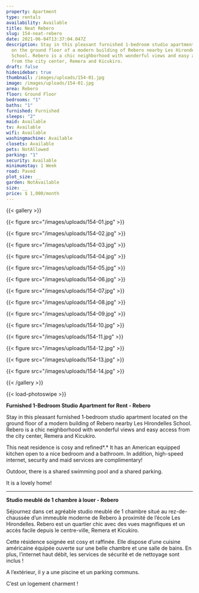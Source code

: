 ```yaml
---
property: Apartment
type: rentals
availability: Available
title: Neat Rebero
slug: 154-neat-rebero
date: 2021-06-04T13:37:04.047Z
description: Stay in this pleasant furnished 1-bedroom studio apartment located
  on the ground floor of a modern building of Rebero nearby Les Hirondelles
  School. Rebero is a chic neighborhood with wonderful views and easy access
  from the city center, Remera and Kicukiro.
draft: false
hidesidebar: true
thumbnail: /images/uploads/154-01.jpg
image: /images/uploads/154-01.jpg
area: Rebero
floor: Ground Floor
bedrooms: "1"
baths: "1"
furnished: Furnished
sleeps: "2"
maid: Available
tv: Available
wifi: Available
washingmachine: Available
closets: Available
pets: NotAllowed
parking: "1"
security: Available
minimumstay: 1 Week
road: Paved
plot_size: __
garden: NotAvailable
size: __
price: $ 1,000/month
---
```

{{< gallery >}}

{{< figure src="/images/uploads/154-01.jpg" >}}

{{< figure src="/images/uploads/154-02.jpg" >}}

{{< figure src="/images/uploads/154-03.jpg" >}}

{{< figure src="/images/uploads/154-04.jpg" >}}

{{< figure src="/images/uploads/154-05.jpg" >}}

{{< figure src="/images/uploads/154-06.jpg" >}}

{{< figure src="/images/uploads/154-07.jpg" >}}

{{< figure src="/images/uploads/154-08.jpg" >}}

{{< figure src="/images/uploads/154-09.jpg" >}}

{{< figure src="/images/uploads/154-10.jpg" >}}

{{< figure src="/images/uploads/154-11.jpg" >}}

{{< figure src="/images/uploads/154-12.jpg" >}}

{{< figure src="/images/uploads/154-13.jpg" >}}

{{< figure src="/images/uploads/154-14.jpg" >}}

{{< /gallery >}}

{{< load-photoswipe >}}

**Furnished 1-Bedroom Studio Apartment for Rent - Rebero**

Stay in this pleasant furnished 1-bedroom studio apartment located on the ground floor of a modern building of Rebero nearby Les Hirondelles School. Rebero is a chic neighborhood with wonderful views and easy access from the city center, Remera and Kicukiro.

This neat residence is cosy and refined*.* It has an American equipped kitchen open to a nice bedroom and a bathroom. In addition, high-speed internet, security and maid services are complimentary!

Outdoor, there is a shared swimming pool and a shared parking.

It is a lovely home!

- - -

**Studio meublé de 1 chambre à louer - Rebero**

Séjournez dans cet agréable studio meublé de 1 chambre situé au rez-de-chaussée d’un immeuble moderne de Rebero à proximité de l’école Les Hirondelles. Rebero est un quartier chic avec des vues magnifiques et un accès facile depuis le centre-ville, Remera et Kicukiro.

Cette résidence soignée est cosy et raffinée. Elle dispose d’une cuisine américaine équipée ouverte sur une belle chambre et une salle de bains. En plus, l’internet haut débit, les services de sécurité et de nettoyage sont inclus !

A l’extérieur, il y a une piscine et un parking communs.

C’est un logement charment !